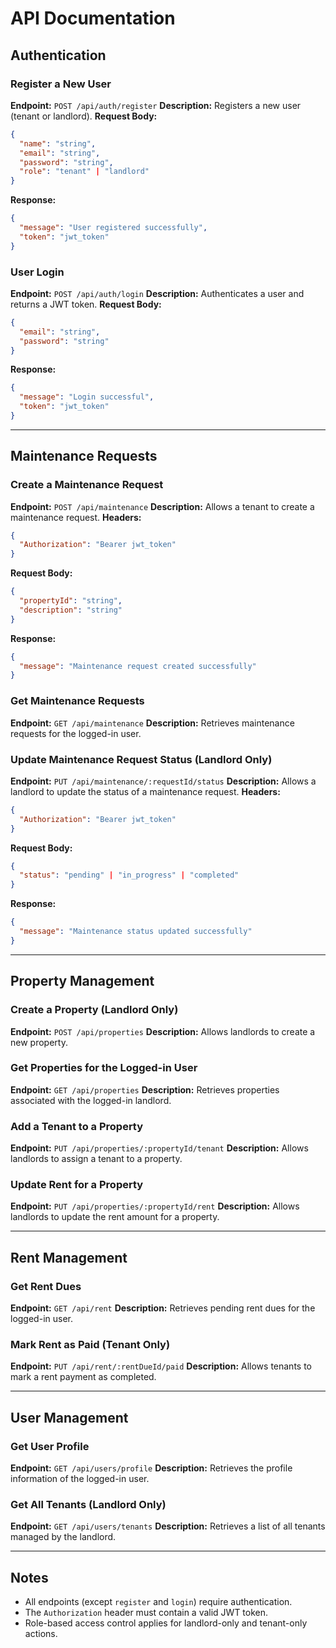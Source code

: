 # API Documentation

## Authentication

### Register a New User
**Endpoint:** `POST /api/auth/register`
**Description:** Registers a new user (tenant or landlord).
**Request Body:**
```json
{
  "name": "string",
  "email": "string",
  "password": "string",
  "role": "tenant" | "landlord"
}
```
**Response:**
```json
{
  "message": "User registered successfully",
  "token": "jwt_token"
}
```

### User Login
**Endpoint:** `POST /api/auth/login`
**Description:** Authenticates a user and returns a JWT token.
**Request Body:**
```json
{
  "email": "string",
  "password": "string"
}
```
**Response:**
```json
{
  "message": "Login successful",
  "token": "jwt_token"
}
```

---
## Maintenance Requests

### Create a Maintenance Request
**Endpoint:** `POST /api/maintenance`
**Description:** Allows a tenant to create a maintenance request.
**Headers:**
```json
{
  "Authorization": "Bearer jwt_token"
}
```
**Request Body:**
```json
{
  "propertyId": "string",
  "description": "string"
}
```
**Response:**
```json
{
  "message": "Maintenance request created successfully"
}
```

### Get Maintenance Requests
**Endpoint:** `GET /api/maintenance`
**Description:** Retrieves maintenance requests for the logged-in user.

### Update Maintenance Request Status (Landlord Only)
**Endpoint:** `PUT /api/maintenance/:requestId/status`
**Description:** Allows a landlord to update the status of a maintenance request.
**Headers:**
```json
{
  "Authorization": "Bearer jwt_token"
}
```
**Request Body:**
```json
{
  "status": "pending" | "in_progress" | "completed"
}
```
**Response:**
```json
{
  "message": "Maintenance status updated successfully"
}
```

---
## Property Management

### Create a Property (Landlord Only)
**Endpoint:** `POST /api/properties`
**Description:** Allows landlords to create a new property.

### Get Properties for the Logged-in User
**Endpoint:** `GET /api/properties`
**Description:** Retrieves properties associated with the logged-in landlord.

### Add a Tenant to a Property
**Endpoint:** `PUT /api/properties/:propertyId/tenant`
**Description:** Allows landlords to assign a tenant to a property.

### Update Rent for a Property
**Endpoint:** `PUT /api/properties/:propertyId/rent`
**Description:** Allows landlords to update the rent amount for a property.

---
## Rent Management

### Get Rent Dues
**Endpoint:** `GET /api/rent`
**Description:** Retrieves pending rent dues for the logged-in user.

### Mark Rent as Paid (Tenant Only)
**Endpoint:** `PUT /api/rent/:rentDueId/paid`
**Description:** Allows tenants to mark a rent payment as completed.

---
## User Management

### Get User Profile
**Endpoint:** `GET /api/users/profile`
**Description:** Retrieves the profile information of the logged-in user.

### Get All Tenants (Landlord Only)
**Endpoint:** `GET /api/users/tenants`
**Description:** Retrieves a list of all tenants managed by the landlord.

---
## Notes
- All endpoints (except `register` and `login`) require authentication.
- The `Authorization` header must contain a valid JWT token.
- Role-based access control applies for landlord-only and tenant-only actions.

